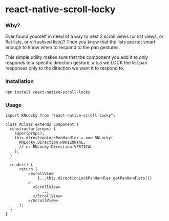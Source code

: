 # react-native-scroll-locky


### Why?

Ever found yourself in need of a way to nest 2 scroll views (or list views, or flat lists, or virtualised lists)?
Then you know that the lists are not smart enough to know when to respond to the pan gestures.

This simple utility makes sure that the component you add it to only responds to a specific direction gesture,
a.k.a we LOCK the list pan responses only to the direction we want it to respond to.


### Installation

`npm install react-native-scroll-locky`


### Usage


```
import RNLocky from "react-native-scroll-locky";

class AClass extends Component {
  constructor(props) {
    super(props);
    this.directionLockPanHandler = new RNLocky(
      RNLocky.Direction.HORIZONTAL,
      // or RNLocky.Direction.VERTICAL
    );
  }
  
  render() {
      return (
          <ScrollView
              {...this.directionLockPanHandler.getPanHandlers()}
          >
            <ScrollView>
                ...
            </ScrollView>
          </ScrollView>
      );
  }
}

```
